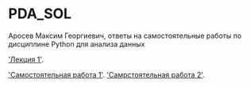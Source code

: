 # PDA_SOL
Аросев Максим Георгиевич, ответы на самостоятельные работы по дисциплине Python для анализа данных


['Лекция 1'](https://github.com/ArosevMaxim/PDA_SOL/blob/main/BasicElemtnts.ipynb).

['Самостоятельная работа 1'](/ArosevMaxim/PDA_SOL/blob/main/СамостоятельнаяРабота1Аросев.ipynb).
['Самрстоятельная работа 2'](/ArosevMaxim/PDA_SOL/blob/main/СамостоятельнаяРабота1Аросев.ipynb).

